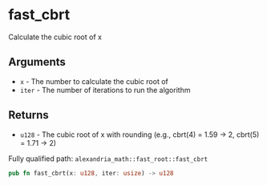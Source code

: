 # fast_cbrt

Calculate the cubic root of x

## Arguments

- `x` - The number to calculate the cubic root of
- `iter` - The number of iterations to run the algorithm

## Returns

- `u128` - The cubic root of x with rounding (e.g., cbrt(4) = 1.59 -> 2, cbrt(5) = 1.71 -> 2)

Fully qualified path: `alexandria_math::fast_root::fast_cbrt`

```rust
pub fn fast_cbrt(x: u128, iter: usize) -> u128
```
